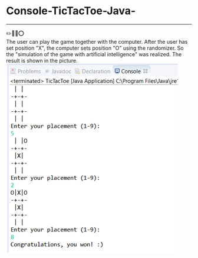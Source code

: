 # Console-TicTacToe-Java-
___
✏️📗:x::o: <br>
The user can play the game together with the computer. After the user has set position "X", the computer sets position "O" using the randomizer.
So the "simulation of the game with artificial intelligence" was realized. 
The result is shown in the picture. <br>
![Result](img/result.png)

